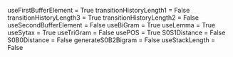useFirstBufferElement = True
transitionHistoryLength1 = False
transitionHistoryLength3 = True
transitionHistoryLength2 = False
useSecondBufferElement = False
useBiGram = True
useLemma = True
useSytax = True
useTriGram = False
usePOS = True
S0S1Distance = False
S0B0Distance = False
generateS0B2Bigram = False
useStackLength = False
